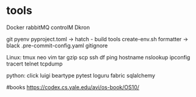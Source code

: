 # tools

Docker
rabbitMQ
controlM
Dkron


git
pyenv 
pyproject.toml -> hatch - build tools
create-env.sh
formatter -> black
.pre-commit-config.yaml
gitignore

Linux:
tmux
neo vim
tar
gzip
scp
ssh
df
ping
hostname
nslookup
ipconfig
tracert
telnet
tcpdump


python:
click
luigi
beartype
pytest
loguru
fabric
sqlalchemy


#books
https://codex.cs.yale.edu/avi/os-book/OS10/
